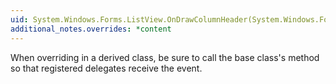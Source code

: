 ```yaml
---
uid: System.Windows.Forms.ListView.OnDrawColumnHeader(System.Windows.Forms.DrawListViewColumnHeaderEventArgs)
additional_notes.overrides: *content
---
```


<p>When overriding <xref href="System.Windows.Forms.ListView.OnDrawColumnHeader(System.Windows.Forms.DrawListViewColumnHeaderEventArgs)"></xref> in a derived class, be sure to call the base class's <xref href="System.Windows.Forms.ListView.OnDrawColumnHeader(System.Windows.Forms.DrawListViewColumnHeaderEventArgs)"></xref> method so that registered delegates receive the event.</p>


